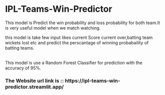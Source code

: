 # IPL-Teams-Win-Predictor
This model is Predict the win probability and loss probability for both team.It is very useful model when we match watching.
<p> this model is take few input likes current Score current over,batting team wickets lost etc and predict the perscantage of winning probabaility of batting teams.</p>
<br>
This model is use a Random Forest Classifier for prediction with the accuracy of 95%.
<h3>The Website url link is :: https://ipl-teams-win-predictor.streamlit.app/</h3>
